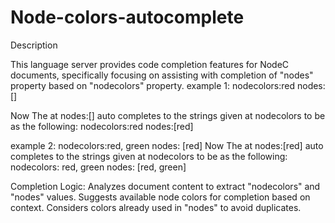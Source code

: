 # Node-colors-autocomplete
Description

This language server provides code completion features for NodeC documents, specifically focusing on assisting with completion of "nodes" property based on "nodecolors" property.
example 1:
nodecolors:red
nodes:[]

Now The at nodes:[] auto completes to the strings given at nodecolors to be as the following:
nodecolors:red
nodes:[red]

example 2:
nodecolors:red, green
nodes: [red]
Now The at nodes:[red] auto completes to the strings given at nodecolors to be as the following:
nodecolors: red, green
nodes: [red, green]

Completion Logic:
Analyzes document content to extract "nodecolors" and "nodes" values.
Suggests available node colors for completion based on context.
Considers colors already used in "nodes" to avoid duplicates.
